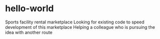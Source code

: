 # hello-world
Sports facility rental marketplace
Looking for existing code to speed development of this marketplace
Helping a colleague who is pursuing the idea with another route
